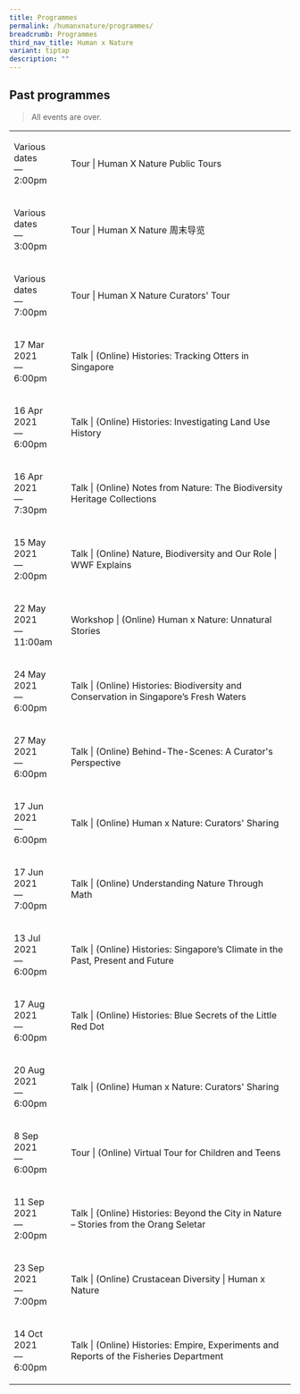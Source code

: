 ```yaml
---
title: Programmes
permalink: /humanxnature/programmes/
breadcrumb: Programmes
third_nav_title: Human x Nature
variant: tiptap
description: ""
---
```

<h2>Past programmes</h2>
<blockquote>
<p>All events are over.</p>
</blockquote>
<table style="minWidth: 50px">
<colgroup>
<col>
<col>
</colgroup>
<tbody>
<tr>
<td rowspan="1" colspan="1">
<p>Various dates
<br>—
<br>2:00pm</p>
</td>
<td rowspan="1" colspan="1">
<p>Tour | Human X Nature Public Tours</p>
</td>
</tr>
<tr>
<td rowspan="1" colspan="1">
<p>Various dates
<br>—
<br>3:00pm</p>
</td>
<td rowspan="1" colspan="1">
<p>Tour | Human X Nature 周末导览</p>
<p></p>
</td>
</tr>
<tr>
<td rowspan="1" colspan="1">
<p>Various dates
<br>—
<br>7:00pm</p>
</td>
<td rowspan="1" colspan="1">
<p>Tour | Human X Nature Curators' Tour</p>
<p></p>
</td>
</tr>
<tr>
<td rowspan="1" colspan="1">
<p>17 Mar 2021
<br>—
<br>6:00pm</p>
</td>
<td rowspan="1" colspan="1">
<p>Talk | (Online) Histories: Tracking Otters in Singapore</p>
<p></p>
</td>
</tr>
<tr>
<td rowspan="1" colspan="1">
<p>16 Apr 2021
<br>—
<br>6:00pm</p>
</td>
<td rowspan="1" colspan="1">
<p>Talk | (Online) Histories: Investigating Land Use History</p>
<p></p>
</td>
</tr>
<tr>
<td rowspan="1" colspan="1">
<p>16 Apr 2021
<br>—
<br>7:30pm</p>
</td>
<td rowspan="1" colspan="1">
<p>Talk | (Online) Notes from Nature: The Biodiversity Heritage Collections</p>
<p></p>
</td>
</tr>
<tr>
<td rowspan="1" colspan="1">
<p>15 May 2021
<br>—
<br>2:00pm</p>
</td>
<td rowspan="1" colspan="1">
<p>Talk | (Online) Nature, Biodiversity and Our Role | WWF Explains</p>
<p></p>
</td>
</tr>
<tr>
<td rowspan="1" colspan="1">
<p>22 May 2021
<br>—
<br>11:00am</p>
</td>
<td rowspan="1" colspan="1">
<p>Workshop | (Online) Human x Nature: Unnatural Stories</p>
<p></p>
</td>
</tr>
<tr>
<td rowspan="1" colspan="1">
<p>24 May 2021
<br>—
<br>6:00pm</p>
</td>
<td rowspan="1" colspan="1">
<p>Talk | (Online) Histories: Biodiversity and Conservation in Singapore’s
Fresh Waters</p>
<p></p>
</td>
</tr>
<tr>
<td rowspan="1" colspan="1">
<p>27 May 2021
<br>—
<br>6:00pm</p>
</td>
<td rowspan="1" colspan="1">
<p>Talk | (Online) Behind-The-Scenes: A Curator's Perspective</p>
<p></p>
</td>
</tr>
<tr>
<td rowspan="1" colspan="1">
<p>17 Jun 2021
<br>—
<br>6:00pm</p>
</td>
<td rowspan="1" colspan="1">
<p>Talk | (Online) Human x Nature: Curators' Sharing</p>
<p></p>
</td>
</tr>
<tr>
<td rowspan="1" colspan="1">
<p>17 Jun 2021
<br>—
<br>7:00pm</p>
</td>
<td rowspan="1" colspan="1">
<p>Talk | (Online) Understanding Nature Through Math</p>
<p></p>
</td>
</tr>
<tr>
<td rowspan="1" colspan="1">
<p>13 Jul 2021
<br>—
<br>6:00pm</p>
</td>
<td rowspan="1" colspan="1">
<p>Talk | (Online) Histories: Singapore’s Climate in the Past, Present and
Future</p>
<p></p>
</td>
</tr>
<tr>
<td rowspan="1" colspan="1">
<p>17 Aug 2021
<br>—
<br>6:00pm</p>
</td>
<td rowspan="1" colspan="1">
<p>Talk | (Online) Histories: Blue Secrets of the Little Red Dot</p>
<p></p>
</td>
</tr>
<tr>
<td rowspan="1" colspan="1">
<p>20 Aug 2021
<br>—
<br>6:00pm</p>
</td>
<td rowspan="1" colspan="1">
<p>Talk | (Online) Human x Nature: Curators' Sharing</p>
<p></p>
</td>
</tr>
<tr>
<td rowspan="1" colspan="1">
<p>8 Sep 2021
<br>—
<br>6:00pm</p>
</td>
<td rowspan="1" colspan="1">
<p>Tour | (Online) Virtual Tour for Children and Teens</p>
<p></p>
</td>
</tr>
<tr>
<td rowspan="1" colspan="1">
<p>11 Sep 2021
<br>—
<br>2:00pm</p>
</td>
<td rowspan="1" colspan="1">
<p>Talk | (Online) Histories: Beyond the City in Nature – Stories from the
Orang Seletar</p>
<p></p>
</td>
</tr>
<tr>
<td rowspan="1" colspan="1">
<p>23 Sep 2021
<br>—
<br>7:00pm</p>
</td>
<td rowspan="1" colspan="1">
<p>Talk | (Online) Crustacean Diversity | Human x Nature</p>
<p></p>
</td>
</tr>
<tr>
<td rowspan="1" colspan="1">
<p>14 Oct 2021
<br>—
<br>6:00pm</p>
</td>
<td rowspan="1" colspan="1">
<p>Talk | (Online) Histories: Empire, Experiments and Reports of the Fisheries
Department</p>
<p></p>
</td>
</tr>
</tbody>
</table>
<p></p>